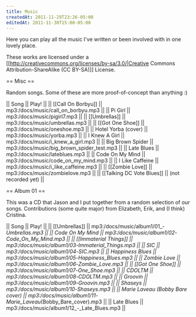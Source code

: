 ```yaml
---
title: Music
createdAt: 2011-11-29T23:26-05:00
editedAt: 2011-11-30T15:00-05:00
---
```


Here you can play all the music I've written or been involved with in one lovely place.

These works are licensed under a [[http://creativecommons.org/licenses/by-sa/3.0/|Creative Commons Attribution-ShareAlike (CC BY-SA)]] License.

== Misc ==

Random songs. Some of these are more proof-of-concept than anything :)

|| Song || Play! ||
|| [[Call On Borbyu]] || mp3:/docs/music/call_on_borbyu.mp3 ||
|| Pi Girl || mp3:/docs/music/pigirl7.mp3 ||
|| [[Umbrellas]] || mp3:/docs/music/umbrellas.mp3 ||
|| [[Got One Shoe]] || mp3:/docs/music/oneshoe.mp3 ||
|| Hotel Yorba (cover) || mp3:/docs/music/yorba.mp3 ||
|| I Knew A Girl || mp3:/docs/music/i_knew_a_girl.mp3 ||
|| Big Brown Spider || mp3:/docs/music/big_brown_spider_test.mp3 ||
|| Late Blues || mp3:/docs/music/lateblues.mp3 ||
|| Code On My Mind || mp3:/docs/music/code_on_my_mind.mp3 ||
|| I Like Caffeine || mp3:/docs/music/i_like_caffeine.mp3 ||
|| [[Zombie Love]] || mp3:/docs/music/zombielove.mp3 ||
|| [[Talking DC Vote Blues]] || (not recorded yet) ||

== Album 01 ==

This was a CD that Jason and I put together from a random selection of our songs. Contributions (some quite major) from Elizabeth, Erik, and (I think) Cristina.

|| Song || Play! ||
|| [[Umbrellas]] || mp3:/docs/music/album1/01_-_Umbrellas.mp3 ||
|| Code On My Mind || mp3:/docs/music/album1/02_-_Code_On_My_Mind.mp3 ||
|| [[Immaterial Things]] || mp3:/docs/music/album1/03_-_Immaterial_Things.mp3 ||
|| SIC || mp3:/docs/music/album1/04_-_SIC.mp3 ||
|| Happiness Blues || mp3:/docs/music/album1/05_-_Happiness_Blues.mp3 ||
|| Zombie Love || mp3:/docs/music/album1/06_-_Zombie_Love.mp3 ||
|| [[Got One Shoe]] || mp3:/docs/music/album1/07_-_One_Shoe.mp3 ||
|| CDOLTM || mp3:/docs/music/album1/08_-_CDOLTM.mp3 ||
|| Groovin || mp3:/docs/music/album1/09_-_Groovin.mp3 ||
|| Shaseys || mp3:/docs/music/album1/10_-_Shaseys.mp3 ||
|| Marie Laveau (Bobby Bare cover) || mp3:/docs/music/album1/11_-_Marie_Laveau_(Bobby_Bare_cover).mp3 ||
|| Late Blues || mp3:/docs/music/album1/12_-_Late_Blues.mp3 ||


